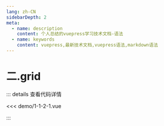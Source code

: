 ```yaml
---
lang: zh-CN
sidebarDepth: 2
meta:
  - name: description
    content: 个人总结的vuepress学习技术文档-语法
  - name: keywords
    content: vuepress,最新技术文档,vuepress语法,markdown语法
---
```


# 二.grid

  <Container url="http://localhost:8090/resume/?type=echarts&name=1-1-2-1.vue" />

::: details 查看代码详情

<<< demo/1-1-2-1.vue

:::